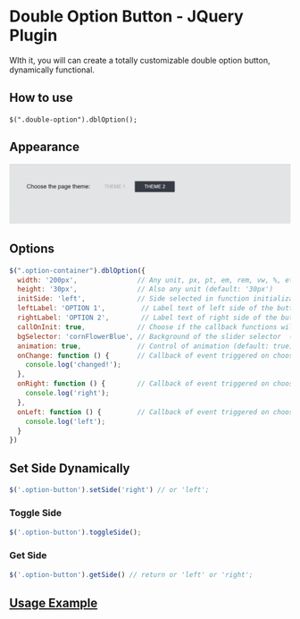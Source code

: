 # Double Option Button - JQuery Plugin
WIth it, you will can create a totally customizable double option button, dynamically functional.

## How to use

    $(".double-option").dblOption();

## Appearance

![Double Option - Appearance](images/Button%20Appearance.png)

## Options
```javascript
$(".option-container").dblOption({
  width: '200px',               // Any unit, px, pt, em, rem, vw, %, etc (default: '220px')
  height: '30px',               // Also any unit (default: '30px')
  initSide: 'left',             // Side selected in function initialization (default: 'right')
  leftLabel: 'OPTION 1',         // Label text of left side of the button (default: 'OPTION 1')
  rightLabel: 'OPTION 2',        // Label text of right side of the button (default: 'OPTION 2')
  callOnInit: true,             // Choose if the callback functions will be triggered on initialize function  (default: true)
  bgSelector: 'cornFlowerBlue', // Background of the slider selector  (default: '#363b44')
  animation: true,              // Control of animation (default: true)
  onChange: function () {       // Callback of event triggered on choose the any side of button
    console.log('changed!');
  },
  onRight: function () {        // Callback of event triggered on choose the right side of button
    console.log('right');
  },
  onLeft: function () {         // Callback of event triggered on choose the left side of button
    console.log('left');
  }
})
```

## Set Side Dynamically
```javascript
$('.option-button').setSide('right') // or 'left';
```

### Toggle Side
```javascript
$('.option-button').toggleSide();
```

### Get Side
```javascript
$('.option-button').getSide() // return or 'left' or 'right';
```

## [Usage Example](https://rawgit.com/samirbraga/Double-Option-Button---JQuery-Plugin/master/demo/demo.html)
